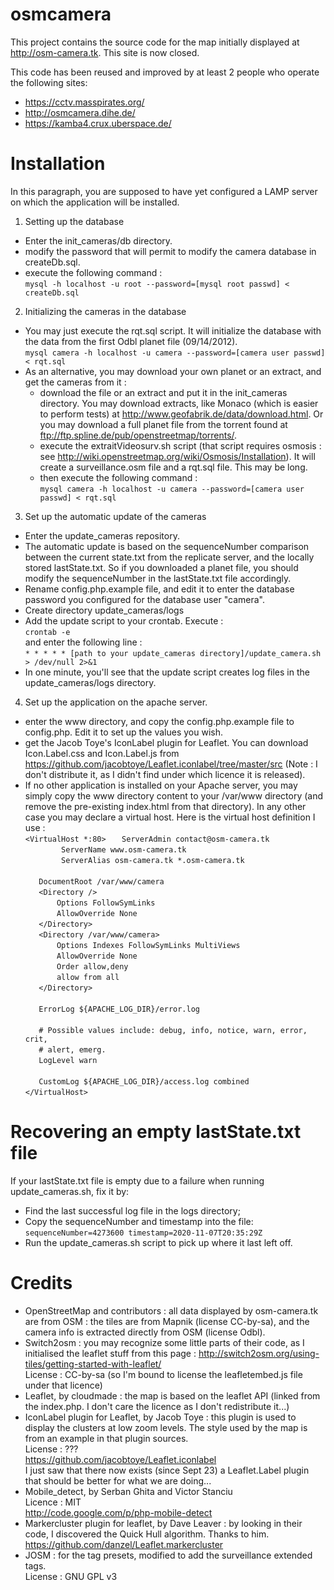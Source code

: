 osmcamera
=========

This project contains the source code for the map initially displayed at http://osm-camera.tk. This site is now closed.

This code has been reused and improved by at least 2 people who operate the following sites:
* https://cctv.masspirates.org/
* http://osmcamera.dihe.de/
* https://kamba4.crux.uberspace.de/


Installation
============

In this paragraph, you are supposed to have yet configured a LAMP server on which the application will be installed.

1. Setting up the database

* Enter the init_cameras/db directory.
* modify the password that will permit to modify the camera database in createDb.sql.
* execute the following command :  
`mysql -h localhost -u root --password=[mysql root passwd] < createDb.sql`

2. Initializing the cameras in the database

* You may just execute the rqt.sql script. It will initialize the database with the data from the first Odbl planet file (09/14/2012).  
`mysql camera -h localhost -u camera --password=[camera user passwd] < rqt.sql`
* As an alternative, you may download your own planet or an extract, and get the cameras from it : 
  - download the file or an extract and put it in the init_cameras directory. You may download extracts, like Monaco (which is easier to perform tests) at http://www.geofabrik.de/data/download.html. Or you may download a full planet file from the torrent found at ftp://ftp.spline.de/pub/openstreetmap/torrents/.
  - execute the extraitVideosurv.sh script (that script requires osmosis : see http://wiki.openstreetmap.org/wiki/Osmosis/Installation). It will create a surveillance.osm file and a rqt.sql file. This may be long.
  - then execute the following command :  
`mysql camera -h localhost -u camera --password=[camera user passwd] < rqt.sql`

3. Set up the automatic update of the cameras

* Enter the update_cameras repository.
* The automatic update is based on the sequenceNumber comparison between the current state.txt from the replicate server, and the locally stored lastState.txt. So if you downloaded a planet file, you should modify the sequenceNumber in the lastState.txt file accordingly.
* Rename config.php.example file, and edit it to enter the database password you configured for the database user "camera".  
* Create directory update_cameras/logs
* Add the update script to your crontab. Execute :  
  `crontab -e`  
  and enter the following line :  
  `* * * * * [path to your update_cameras directory]/update_camera.sh > /dev/null 2>&1`
* In one minute, you'll see that the update script creates log files in the update_cameras/logs directory.

4. Set up the application on the apache server.

* enter the www directory, and copy the config.php.example file to config.php. Edit it to set up the values you wish.
* get the Jacob Toye's IconLabel plugin for Leaflet. You can download Icon.Label.css and Icon.Label.js from https://github.com/jacobtoye/Leaflet.iconlabel/tree/master/src (Note : I don't distribute it, as I didn't find under which licence it is released). 
* If no other application is installed on your Apache server, you may simply copy the www directory content to your /var/www directory (and remove the pre-existing index.html from that directory). In any other case you may declare a virtual host. Here is the virtual host definition I use :  
`<VirtualHost *:80>`
`	ServerAdmin contact@osm-camera.tk`  
`        ServerName www.osm-camera.tk`  
`        ServerAlias osm-camera.tk *.osm-camera.tk`  
` `  
`	DocumentRoot /var/www/camera`  
`	<Directory />`  
`		Options FollowSymLinks`  
`		AllowOverride None`  
`	</Directory>`  
`	<Directory /var/www/camera>`  
`		Options Indexes FollowSymLinks MultiViews`  
`		AllowOverride None`  
`		Order allow,deny`  
`		allow from all`  
`	</Directory>`  
` `  
`	ErrorLog ${APACHE_LOG_DIR}/error.log`  
` `  
`	# Possible values include: debug, info, notice, warn, error, crit,`  
`	# alert, emerg.`  
`	LogLevel warn`  
` `  
`	CustomLog ${APACHE_LOG_DIR}/access.log combined`  
`</VirtualHost>`  

Recovering an empty lastState.txt file
======================================

If your lastState.txt file is empty due to a failure when running update_cameras.sh, fix it by:

* Find the last successful log file in the logs directory;
* Copy the sequenceNumber and timestamp into the file:
`sequenceNumber=4273600
timestamp=2020-11-07T20:35:29Z`
* Run the update_cameras.sh script to pick up where it last left off.

Credits
=======

* OpenStreetMap and contributors : all data displayed by osm-camera.tk are from OSM : the tiles are from Mapnik (license CC-by-sa), and the camera info is extracted directly from OSM (license Odbl). 
* Switch2osm : you may recognize some little parts of their code, as I initialised the leaflet stuff from this page : http://switch2osm.org/using-tiles/getting-started-with-leaflet/  
  License : CC-by-sa (so I'm bound to license the leafletembed.js file under that licence)
* Leaflet, by cloudmade : the map is based on the leaflet API (linked from the index.php. I don't care the licence as I don't redistribute it...)
* IconLabel plugin for Leaflet, by Jacob Toye : this plugin is used to display the clusters at low zoom levels. The style used by the map is from an example in that plugin sources.  
  License : ???  
  https://github.com/jacobtoye/Leaflet.iconlabel  
  I just saw that there now exists (since Sept 23) a Leaflet.Label plugin that should be better for what we are doing...
* Mobile_detect, by Serban Ghita and Victor Stanciu  
  Licence : MIT  
  http://code.google.com/p/php-mobile-detect  
* Markercluster plugin for leaflet, by Dave Leaver : by looking in their code, I discovered the Quick Hull algorithm. Thanks to him.  
  https://github.com/danzel/Leaflet.markercluster
* JOSM : for the tag presets, modified to add the surveillance extended tags.  
  License : GNU GPL v3


